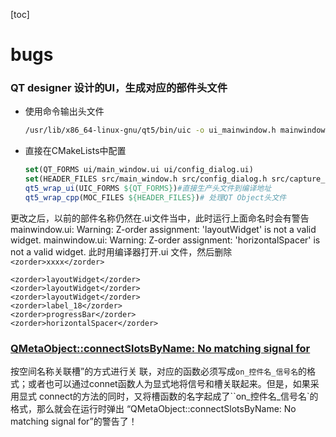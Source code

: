 [toc]

# bugs
### QT designer 设计的UI，生成对应的部件头文件

+ 使用命令输出头文件

  ```sh
  /usr/lib/x86_64-linux-gnu/qt5/bin/uic -o ui_mainwindow.h mainwindow.ui 
  ```

+ 直接在CMakeLists中配置

  ```cmake
  set(QT_FORMS ui/main_window.ui ui/config_dialog.ui)
  set(HEADER_FILES src/main_window.h src/config_dialog.h src/capture_thread.h)
  qt5_wrap_ui(UIC_FORMS ${QT_FORMS})#直接生产头文件到编译地址
  qt5_wrap_cpp(MOC_FILES ${HEADER_FILES})# 处理QT Object头文件
  ```

更改之后，以前的部件名称仍然在.ui文件当中，此时运行上面命名时会有警告
mainwindow.ui: Warning: Z-order assignment: 'layoutWidget' is not a valid widget.
mainwindow.ui: Warning: Z-order assignment: 'horizontalSpacer' is not a valid widget.
此时用编译器打开.ui 文件，然后删除`<zorder>xxxx</zorder>`

```
<zorder>layoutWidget</zorder>
<zorder>layoutWidget</zorder>
<zorder>layoutWidget</zorder>
<zorder>label_18</zorder>
<zorder>progressBar</zorder>
<zorder>horizontalSpacer</zorder>
```



### [QMetaObject::connectSlotsByName: No matching signal for](https://blog.csdn.net/u012997311/article/details/51313992)

按空间名称关联槽”的方式进行关 联，对应的函数必须写成`on_控件名_信号名`的格式；或者也可以通过connet函数人为显式地将信号和槽关联起来。但是，如果采用显式 connect的方法的同时，又将槽函数的名字起成了``on_控件名_信号名`的格式，那么就会在运行时弹出 “QMetaObject::connectSlotsByName: No matching signal for”的警告了！





